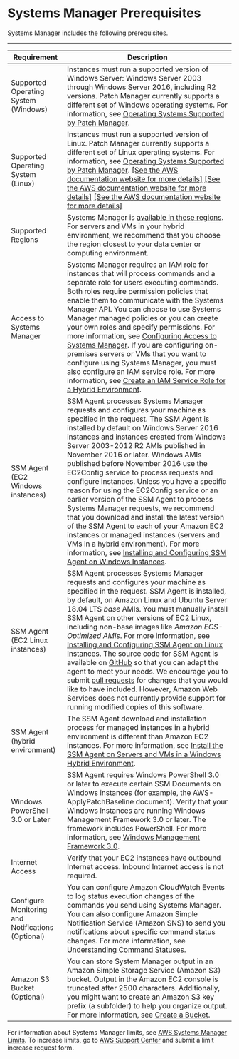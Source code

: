 # Systems Manager Prerequisites<a name="systems-manager-prereqs"></a>

Systems Manager includes the following prerequisites\.


****  

| Requirement | Description | 
| --- | --- | 
|  Supported Operating System \(Windows\)  |  Instances must run a supported version of Windows Server: Windows Server 2003 through Windows Server 2016, including R2 versions\. Patch Manager currently supports a different set of Windows operating systems\. For information, see [Operating Systems Supported by Patch Manager](patch-manager-supported-oses.md)\.   | 
|  Supported Operating System \(Linux\)  |  Instances must run a supported version of Linux\.  Patch Manager currently supports a different set of Linux operating systems\. For information, see [Operating Systems Supported by Patch Manager](patch-manager-supported-oses.md)\.  [\[See the AWS documentation website for more details\]](http://docs.aws.amazon.com/systems-manager/latest/userguide/systems-manager-prereqs.html) [\[See the AWS documentation website for more details\]](http://docs.aws.amazon.com/systems-manager/latest/userguide/systems-manager-prereqs.html) [\[See the AWS documentation website for more details\]](http://docs.aws.amazon.com/systems-manager/latest/userguide/systems-manager-prereqs.html)  | 
|  Supported Regions  |  Systems Manager is [available in these regions](http://docs.aws.amazon.com/general/latest/gr/rande.html#ssm_region)\. For servers and VMs in your hybrid environment, we recommend that you choose the region closest to your data center or computing environment\.  | 
|  Access to Systems Manager  |  Systems Manager requires an IAM role for instances that will process commands and a separate role for users executing commands\. Both roles require permission policies that enable them to communicate with the Systems Manager API\. You can choose to use Systems Manager managed policies or you can create your own roles and specify permissions\. For more information, see [Configuring Access to Systems Manager](systems-manager-access.md)\.  If you are configuring on\-premises servers or VMs that you want to configure using Systems Manager, you must also configure an IAM service role\. For more information, see [Create an IAM Service Role for a Hybrid Environment](sysman-service-role.md)\.  | 
|  SSM Agent \(EC2 Windows instances\)  |  SSM Agent processes Systems Manager requests and configures your machine as specified in the request\. The SSM Agent is installed by default on Windows Server 2016 instances and instances created from Windows Server 2003\-2012 R2 AMIs published in November 2016 or later\. Windows AMIs published before November 2016 use the EC2Config service to process requests and configure instances\. Unless you have a specific reason for using the EC2Config service or an earlier version of the SSM Agent to process Systems Manager requests, we recommend that you download and install the latest version of the SSM Agent to each of your Amazon EC2 instances or managed instances \(servers and VMs in a hybrid environment\)\. For more information, see [Installing and Configuring SSM Agent on Windows Instances](sysman-install-ssm-win.md)\.  | 
|  SSM Agent \(EC2 Linux instances\)  |  SSM Agent processes Systems Manager requests and configures your machine as specified in the request\. SSM Agent is installed, by default, on Amazon Linux and Ubuntu Server 18\.04 LTS *base* AMIs\. You must manually install SSM Agent on other versions of EC2 Linux, including non\-base images like *Amazon ECS\-Optimized AMIs*\. For more information, see [Installing and Configuring SSM Agent on Linux Instances](sysman-install-ssm-agent.md)\. The source code for SSM Agent is available on [GitHub](https://github.com/aws/amazon-ssm-agent) so that you can adapt the agent to meet your needs\. We encourage you to submit [pull requests](https://github.com/aws/amazon-ssm-agent/blob/master/CONTRIBUTING.md) for changes that you would like to have included\. However, Amazon Web Services does not currently provide support for running modified copies of this software\.  | 
|  SSM Agent \(hybrid environment\)  |  The SSM Agent download and installation process for managed instances in a hybrid environment is different than Amazon EC2 instances\. For more information, see [Install the SSM Agent on Servers and VMs in a Windows Hybrid Environment](sysman-install-managed-win.md)\.  | 
|  Windows PowerShell 3\.0 or Later  |  SSM Agent requires Windows PowerShell 3\.0 or later to execute certain SSM Documents on Windows instances \(for example, the AWS\-ApplyPatchBaseline document\)\. Verify that your Windows instances are running Windows Management Framework 3\.0 or later\. The framework includes PowerShell\. For more information, see [Windows Management Framework 3\.0](https://www.microsoft.com/en-us/download/details.aspx?id=34595&751be11f-ede8-5a0c-058c-2ee190a24fa6=True)\.  | 
|  Internet Access  |  Verify that your EC2 instances have outbound Internet access\. Inbound Internet access is not required\.  | 
|  Configure Monitoring and Notifications \(Optional\)  |  You can configure Amazon CloudWatch Events to log status execution changes of the commands you send using Systems Manager\. You can also configure Amazon Simple Notification Service \(Amazon SNS\) to send you notifications about specific command status changes\. For more information, see [Understanding Command Statuses](monitor-commands.md)\.  | 
|  Amazon S3 Bucket \(Optional\)  |  You can store System Manager output in an Amazon Simple Storage Service \(Amazon S3\) bucket\. Output in the Amazon EC2 console is truncated after 2500 characters\. Additionally, you might want to create an Amazon S3 key prefix \(a subfolder\) to help you organize output\. For more information, see [Create a Bucket](http://docs.aws.amazon.com/AmazonS3/latest/gsg/CreatingABucket.html)\.  | 

For information about Systems Manager limits, see [AWS Systems Manager Limits](http://docs.aws.amazon.com/general/latest/gr/aws_service_limits.html#limits_ssm)\. To increase limits, go to [AWS Support Center](https://console.aws.amazon.com/support/home#/case/create?issueType=service-limit-increase&limitType=service-code-ec2-instances) and submit a limit increase request form\.